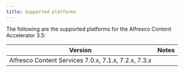 ```yaml
---
title: Supported platforms
---
```


The following are the supported platforms for the Alfresco Content Accelerator 3.5:

|Version|Notes|
|-------|-----|
|Alfresco Content Services 7.0.x, 7.1.x, 7.2.x, 7.3.x||
